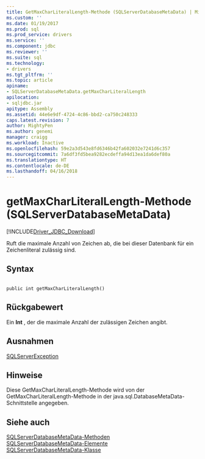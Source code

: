 ```yaml
---
title: GetMaxCharLiteralLength-Methode (SQLServerDatabaseMetaData) | Microsoft Docs
ms.custom: ''
ms.date: 01/19/2017
ms.prod: sql
ms.prod_service: drivers
ms.service: ''
ms.component: jdbc
ms.reviewer: ''
ms.suite: sql
ms.technology:
- drivers
ms.tgt_pltfrm: ''
ms.topic: article
apiname:
- SQLServerDatabaseMetaData.getMaxCharLiteralLength
apilocation:
- sqljdbc.jar
apitype: Assembly
ms.assetid: 44e6e9df-4724-4c86-bbd2-ca750c248333
caps.latest.revision: 7
author: MightyPen
ms.author: genemi
manager: craigg
ms.workload: Inactive
ms.openlocfilehash: 59e2a3d543e8fd6346b42fa602032e7241d6c357
ms.sourcegitcommit: 7a6df3fd5bea9282ecdeffa94d13ea1da6def80a
ms.translationtype: HT
ms.contentlocale: de-DE
ms.lasthandoff: 04/16/2018
---
```

# <a name="getmaxcharliterallength-method-sqlserverdatabasemetadata"></a>getMaxCharLiteralLength-Methode (SQLServerDatabaseMetaData)
[!INCLUDE[Driver_JDBC_Download](../../../includes/driver_jdbc_download.md)]

  Ruft die maximale Anzahl von Zeichen ab, die bei dieser Datenbank für ein Zeichenliteral zulässig sind.  
  
## <a name="syntax"></a>Syntax  
  
```  
  
public int getMaxCharLiteralLength()  
```  
  
## <a name="return-value"></a>Rückgabewert  
 Ein **Int** , der die maximale Anzahl der zulässigen Zeichen angibt.  
  
## <a name="exceptions"></a>Ausnahmen  
 [SQLServerException](../../../connect/jdbc/reference/sqlserverexception-class.md)  
  
## <a name="remarks"></a>Hinweise  
 Diese GetMaxCharLiteralLength-Methode wird von der GetMaxCharLiteralLength-Methode in der java.sql.DatabaseMetaData-Schnittstelle angegeben.  
  
## <a name="see-also"></a>Siehe auch  
 [SQLServerDatabaseMetaData-Methoden](../../../connect/jdbc/reference/sqlserverdatabasemetadata-methods.md)   
 [SQLServerDatabaseMetaData-Elemente](../../../connect/jdbc/reference/sqlserverdatabasemetadata-members.md)   
 [SQLServerDatabaseMetaData-Klasse](../../../connect/jdbc/reference/sqlserverdatabasemetadata-class.md)  
  
  
